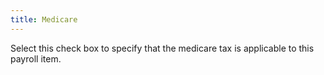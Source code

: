 ```yaml
---
title: Medicare
---
```



Select this check box to specify that the medicare tax is applicable  to this payroll item.
